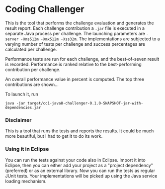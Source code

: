 # Coding Challenger
This is the tool that performs the challenge evaluation and generates the result report. Each challenge contribution a `.jar` file is executed in a separate Java process per challenge. The launching parameters are `-server -Xms512m -Xmx512m -Xss32m`. The implementations are subjected to a varying number of tests per challenge and success percentages are calculated per challenge.

Performance tests are run for each challenge, and the best-of-seven result is recorded. Performance is ranked relative to the best-performing contribution per challenge.

An overall performance value in percent is computed. The top three contributions are shown...

To launch it, run

    java -jar target/cc1-java8-challenger-0.1.0-SNAPSHOT-jar-with-dependencies.jar

### Disclaimer
This is a tool that runs the tests and reports the results. It could be much more beautiful, but I had to get it to do its work.

### Using it in Eclipse
You can run the tests against your code also in Eclipse. Import it into Eclipse, then you can either add your project as a "project dependency" (preferred) or as an external library. Now you can run the tests as regular JUnit tests. Your implementations will be picked up using the Java service loading mechanism.
